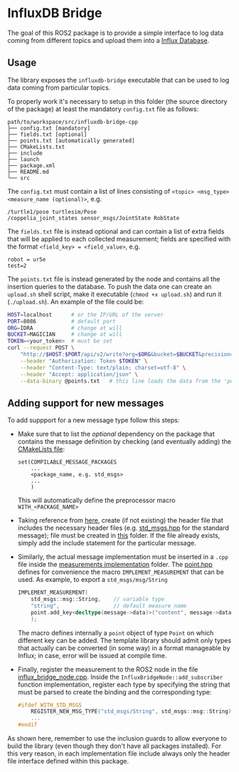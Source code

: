 # InfluxDB Bridge

The goal of this ROS2 package is to provide a simple interface to log data coming from
different topics and upload them into a [Influx Database](https://www.influxdata.com/).

## Usage

The library exposes the `influxdb-bridge` executable that can be used to log data coming
from particular topics.

To properly work it's necessary to setup in this folder (the source directory of the
package) at least the mandatory `config.txt` file as follows:

```
path/to/workspace/src/influxdb-bridge-cpp
├── config.txt [mandatory]
├── fields.txt [optional]
├── points.txt [automatically generated]
├── CMakeLists.txt
├── include
├── launch
├── package.xml
├── README.md
└── src
```

The `config.txt` must contain a list of lines consisting of `<topic> <msg_type> <measure_name (optional)>`, e.g.

```
/turtle1/pose turtlesim/Pose
/coppelia_joint_states sensor_msgs/JointState RobState
```

The `fields.txt` file is instead optional and can contain a list of extra fields that
will be applied to each collected measurement; fields are specified with the format
`<field_key> = <field_value>`, e.g.

```
robot = ur5e
test=2
```

The `points.txt` file is instead generated by the node and contains all the insertion
queries to the database.
To push the data one can create an `upload.sh` shell script, make it executable
(`chmod +x upload.sh`) and run it (`./upload.sh`). An example of the file could be:

``` bash
HOST=localhost      # or the IP/URL of the server
PORT=8086           # default port
ORG=IDRA            # change at will
BUCKET=MAGICIAN     # change at will
TOKEN=<your_token>  # must be set
curl --request POST \
    "http://$HOST:$PORT/api/v2/write?org=$ORG&bucket=$BUCKET&precision=ns" \
    --header "Authorization: Token $TOKEN" \
    --header "Content-Type: text/plain; charset=utf-8" \
    --header "Accept: application/json" \
    --data-binary @points.txt   # this line loads the data from the 'points.txt' file
```

## Adding support for new messages

To add suppport for a new message type follow this steps:

- Make sure that to list the _optional_ dependency on the package that contains the
  message definition by checking (and eventually adding) the [CMakeLists file](./CMakeLists.txt):
  ```
  set(COMPILABLE_MESSAGE_PACKAGES
      ...
      <package_name, e.g. std_msgs>
      ...
      )
  ```
  This will automatically define the preprocessor macro `WITH_<PACKAGE_NAME>`

- Taking reference from [here](./include/influxdb_bridge_cpp/msgs/base.hpp), create
  (if not existing) the header file that includes the necessary header files (e.g.
  [std_msgs.hpp](./include/influxdb_bridge_cpp/msgs/std_msgs.hpp) for the standard message);
  file must be created in [this](./include/influxdb_bridge_cpp/msgs/) folder.
  If the file already exists, simply add the include statement for the particular message.

- Similarly, the actual message implementation must be inserted in a `.cpp` file inside the
  [measurements implementation](./src/measurements_implementation/) folder.
  The [point.hpp](./include/influxdb_bridge_cpp/point.hpp) defines for convenience the macro
  `IMPLEMENT_MEASUREMENT` that can be used. As example, to export a `std_msgs/msg/String`
  ``` cpp
  IMPLEMENT_MEASUREMENT(
      std_msgs::msg::String,    // variable type
      "string",                 // default measure name
      point.add_key<decltype(message->data)>("content", message->data); // implementation
      );
  ```
  The macro defines internally a `point` object of type `Point` on which different
  key can be added. The template library should admit only types that actually can be
  converted (in some way) in a format manageable by Influx; in case, error will be issued
  at compile time.

- Finally, register the measurement to the ROS2 node in the file [influx_bridge_node.cpp](./src/influx_bridge_node.cpp).
  Inside the `InfluxBridgeNode::add_subscriber` function implementation, register each type
  by specifying the string that must be parsed to create the binding and the corresponding type:
  ``` cpp
  #ifdef WITH_STD_MSGS
      REGISTER_NEW_MSG_TYPE("std_msgs/String", std_msgs::msg::String)
      ...
  #endif
  ```


As shown here, remember to use the inclusion guards to allow everyone to build the
library (even though they don't have all packages installed).
For this very reason, in each implementation file include always only the header file
interface defined within this package.






